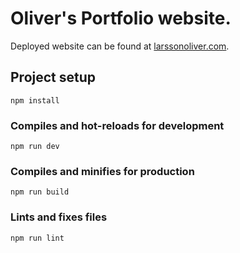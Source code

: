 # Oliver's Portfolio website.

Deployed website can be found at [larssonoliver.com](https://larssonoliver.com).

## Project setup
```
npm install
```

### Compiles and hot-reloads for development
```
npm run dev
```

### Compiles and minifies for production
```
npm run build
```

### Lints and fixes files
```
npm run lint
```
